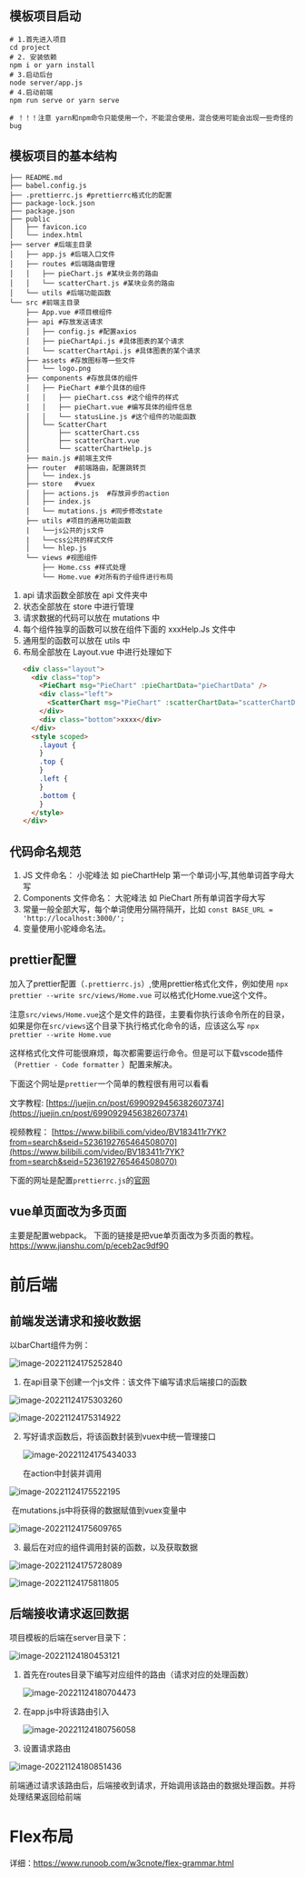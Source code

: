 ## 模板项目启动

```
# 1.首先进入项目
cd project
# 2. 安装依赖
npm i or yarn install
# 3.启动后台
node server/app.js
# 4.启动前端
npm run serve or yarn serve

# ！！！注意 yarn和npm命令只能使用一个，不能混合使用，混合使用可能会出现一些奇怪的bug
```

## 模板项目的基本结构

```
├── README.md
├── babel.config.js
├── .prettierrc.js #prettierrc格式化的配置
├── package-lock.json
├── package.json
├── public
│   ├── favicon.ico
│   └── index.html
├── server #后端主目录
│   ├── app.js #后端入口文件
│   ├── routes #后端路由管理
│   │   ├── pieChart.js #某块业务的路由
│   │   └── scatterChart.js #某块业务的路由
│   └── utils #后端功能函数
└── src #前端主目录
    ├── App.vue #项目根组件
    ├── api #存放发送请求
    │   ├── config.js #配置axios
    │   ├── pieChartApi.js #具体图表的某个请求
    │   └── scatterChartApi.js #具体图表的某个请求
    ├── assets #存放图标等一些文件
    │   └── logo.png
    ├── components #存放具体的组件
    │   ├── PieChart #单个具体的组件
    │   │   ├── pieChart.css #这个组件的样式
    │   │   ├── pieChart.vue #编写具体的组件信息
    │   │   └── statusLine.js #这个组件的功能函数
    │   └── ScatterChart
    │       ├── scatterChart.css
    │       ├── scatterChart.vue
    │       └── scatterChartHelp.js
    ├── main.js #前端主文件
    ├── router  #前端路由，配置跳转页
    │   └── index.js
    ├── store   #vuex
    │   ├── actions.js  #存放异步的action
    │   ├── index.js
    │   └── mutations.js #同步修改state
    ├── utils #项目的通用功能函数
    |   └──js公共的js文件
    |   └──css公共的样式文件
    │   └── hlep.js
    └── views #视图组件
        ├── Home.css #样式处理
        └── Home.vue #对所有的子组件进行布局
```
1. api 请求函数全部放在 api 文件夹中
2. 状态全部放在 store 中进行管理
3. 请求数据的代码可以放在 mutations 中
4. 每个组件独享的函数可以放在组件下面的 xxxHelp.Js 文件中
5. 通用型的函数可以放在 utils 中
6. 布局全部放在 Layout.vue 中进行处理如下
   ```html
   <div class="layout">
     <div class="top">
       <PieChart msg="PieChart" :pieChartData="pieChartData" />
       <div class="left">
         <ScatterChart msg="PieChart" :scatterChartData="scatterChartData" />
       </div>
       <div class="bottom">xxxx</div>
     </div>
     <style scoped>
       .layout {
       }
       .top {
       }
       .left {
       }
       .bottom {
       }
     </style>
   </div>
   ```
## 代码命名规范
1. JS 文件命名： 小驼峰法 如 pieChartHelp 第一个单词小写,其他单词首字母大写
2. Components 文件命名： 大驼峰法 如 PieChart 所有单词首字母大写
3. 常量一般全部大写，每个单词使用分隔符隔开，比如
   `const BASE_URL = 'http://localhost:3000/';`
4. 变量使用小驼峰命名法。

## prettier配置
加入了prettier配置（`.prettierrc.js`）,使用prettier格式化文件，例如使用
`npx prettier --write src/views/Home.vue` 可以格式化Home.vue这个文件。

注意`src/views/Home.vue`这个是文件的路径，主要看你执行该命令所在的目录，如果是你在`src/views`这个目录下执行格式化命令的话，应该这么写 `npx prettier --write Home.vue`

这样格式化文件可能很麻烦，每次都需要运行命令。但是可以下载vscode插件（`Prettier - Code formatter`
）配置来解决。

下面这个网址是`prettier`一个简单的教程很有用可以看看

文字教程:  [https://juejin.cn/post/6990929456382607374](https://juejin.cn/post/6990929456382607374)

视频教程：  [https://www.bilibili.com/video/BV183411r7YK?from=search&seid=5236192765464508070](https://www.bilibili.com/video/BV183411r7YK?from=search&seid=5236192765464508070)

下面的网址是配置`prettierrc.js`的[官网](https://prettier.io/docs/en/options.html?spm=a2c4e.11153940.blogcont422690.11.5d0b5721zZ3CkZ)

## vue单页面改为多页面
主要是配置webpack。 下面的链接是把vue单页面改为多页面的教程。https://www.jianshu.com/p/eceb2ac9df90



# 前后端

## 前端发送请求和接收数据

以barChart组件为例：

![image-20221124175252840](README.assets/image-20221124175252840.png)

1. 在api目录下创建一个js文件：该文件下编写请求后端接口的函数

![image-20221124175303260](README.assets/image-20221124175303260.png)

![image-20221124175314922](README.assets/image-20221124175314922.png)

2. 写好请求函数后，将该函数封装到vuex中统一管理接口

   ![image-20221124175434033](README.assets/image-20221124175434033.png)

   在action中封装并调用

![image-20221124175522195](README.assets/image-20221124175522195.png)

​		在mutations.js中将获得的数据赋值到vuex变量中

![image-20221124175609765](README.assets/image-20221124175609765.png)

3. 最后在对应的组件调用封装的函数，以及获取数据

![image-20221124175728089](README.assets/image-20221124175728089.png)

![image-20221124175811805](README.assets/image-20221124175811805.png)

## 后端接收请求返回数据

项目模板的后端在server目录下：

![image-20221124180453121](README.assets/image-20221124180453121.png)

1. 首先在routes目录下编写对应组件的路由（请求对应的处理函数）

   ![image-20221124180704473](README.assets/image-20221124180704473.png)

2. 在app.js中将该路由引入

   ![image-20221124180756058](README.assets/image-20221124180756058.png)

3. 设置请求路由

![image-20221124180851436](README.assets/image-20221124180851436.png)

前端通过请求该路由后，后端接收到请求，开始调用该路由的数据处理函数。并将处理结果返回给前端



# Flex布局

详细：https://www.runoob.com/w3cnote/flex-grammar.html